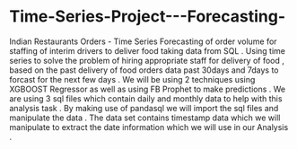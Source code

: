 # Time-Series-Project---Forecasting-
Indian Restaurants Orders  - Time Series Forecasting of order volume for staffing of interim drivers to deliver food taking data from SQL . 
Using time series to solve the problem of hiring appropriate staff for delivery of food , based on the past delivery of food orders data past 30days and 7days to forcast for the next few days . We will be using 2 techniques using XGBOOST Regressor as well as using FB Prophet to make predictions .
We are using 3 sql files which contain daily and monthly data to help with this analysis task . 
By making use of pandasql we will import the sql files and manipulate the data . The data set contains timestamp data which we will manipulate to extract the date information
which we will use in our Analysis . 
